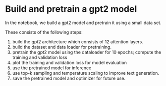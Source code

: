 # Build and pretrain a gpt2 model

In the notebook, we build a gpt2 model and pretrain it using a small data set.

These consists of the following steps:

1. build the gpt2 architecture which consists of 12 attention layers.
2. build the dataset and data loader for pretraining.
3. pretrain the gpt2 model using the dataloader for 10 epochs; compute the training and validation loss
4. plot the training and validation loss for model evaluation
5. use the pretrained model for inference
6. use top-k sampling and temperature scaling to improve text generation.
7. save the pretrained model and optimizer for future use.
